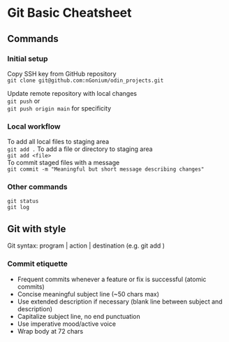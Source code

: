 # Git Basic Cheatsheet

## Commands

### Initial setup
Copy SSH key from GitHub repository  
`git clone git@github.com:nGonium/odin_projects.git`

Update remote repository with local changes  
`git push` or  
`git push origin main` for specificity

### Local workflow

To add all local files to staging area  
`git add .`
To add a file or directory to staging area  
`git add <file>`  
To commit staged files with a message  
`git commit -m "Meaningful but short message describing changes"`

### Other commands

`git status`  
`git log`  

## Git with style

Git syntax: program | action | destination (e.g. git add <file>)

### Commit etiquette  

- Frequent commits whenever a feature or fix is successful (atomic commits) 
- Concise meaningful subject line (~50 chars max)
- Use extended description if necessary (blank line between subject and description)
- Capitalize subject line, no end punctuation
- Use imperative mood/active voice 
- Wrap body at 72 chars 